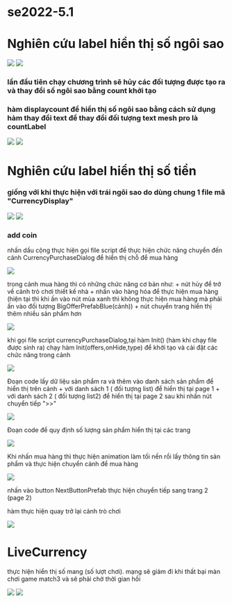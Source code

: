 # se2022-5.1
<h1 style="justify:center">Nghiên cứu label hiển thị số ngôi sao</h1>
<img src="https://github.com/KyoGren/se2022-5.1/blob/TuanDo/StarsCurrency/1.png">
<img src="https://github.com/KyoGren/se2022-5.1/blob/TuanDo/StarsCurrency/2.png">
<h3>lần đầu tiên chạy chương trình sẽ hủy các đối tượng được tạo ra và thay đổi số ngôi sao bằng count  khởi tạo</h3>
<h3>hàm displaycount để hiển thị số ngôi sao bằng cách sử dụng hàm thay đổi text để thay đổi đối tượng text mesh pro là countLabel</h3>
<img src="https://github.com/KyoGren/se2022-5.1/blob/TuanDo/StarsCurrency/3.png">
<img src="https://github.com/KyoGren/se2022-5.1/blob/TuanDo/StarsCurrency/4.png">
<h1 style="justify:center;">Nghiên cứu label hiển thị số tiền</h1>
<h3>giống với khi thực hiện với trái ngôi sao do dùng chung 1 file mã <b>"CurrencyDisplay"</b></h3>
<img src="https://github.com/KyoGren/se2022-5.1/blob/TuanDo/CoinCurrency/1.png">
<img src="https://github.com/KyoGren/se2022-5.1/blob/TuanDo/CoinCurrency/2.png">
<h3> add coin</h3>
<p>nhấn dấu cộng thực hiện gọi file script để thực hiện chức năng chuyển đến cảnh CurrencyPurchaseDialog để hiển thị chỗ để mua hàng <p>
<img src="https://github.com/KyoGren/se2022-5.1/blob/TuanDo/CoinCurrency/4.png">
<p>
trong cảnh mua hàng thì có những chức năng cơ bản như:
	+ nút hủy để trở về cảnh trò chơi thiết kế nhà
	+ nhấn vào hàng hóa để thực hiện mua hàng (hiện tại thì khi ấn vào nút mùa xanh thì không thực hiện mua hàng mà phải ấn vào đối tượng BigOfferPrefabBlue(cảnh))
	+ nút chuyển trang hiển thị thêm nhiều sản phẩm hơn
</p>
<img src="https://github.com/KyoGren/se2022-5.1/blob/TuanDo/CoinCurrency/3.png">
<p>khi gọi file script currencyPurchaseDialog,tại hàm Init() (hàm khi chạy file được sinh ra) chạy hàm Init(offers,onHide,type) để khởi tạo và cài đặt các chức năng trong cảnh </p>
<img src="https://github.com/KyoGren/se2022-5.1/blob/TuanDo/CoinCurrency/6.png">
<p>Đoạn code lấy dữ liệu sản phẩm ra và thêm vào danh sách sản phẩm để hiển thị trên cảnh 
	+ với danh sách 1 ( đối tượng list) để hiển thị tại page 1
	+ với danh sách 2 ( đối tượng list2) để hiển thị tại page 2 sau khi nhấn nút chuyển tiếp ">>"</p>
<img src="https://github.com/KyoGren/se2022-5.1/blob/TuanDo/CoinCurrency/7.png">
<p>Đoạn code để quy định số lượng sản phẩm hiển thị tại các trang</p>
<img src="https://github.com/KyoGren/se2022-5.1/blob/TuanDo/CoinCurrency/8.png">
<p>Khi nhấn mua hàng thì thực hiện animation làm tối nền rồi lấy thông tin sản phẩm và thực hiện chuyển cảnh để mua hàng</p>
<img src="https://github.com/KyoGren/se2022-5.1/blob/TuanDo/CoinCurrency/9.png">
<p>nhấn vào button NextButtonPrefab thực hiện chuyển tiếp sang trang 2 (page 2)</p>
<p>hàm thực hiện quay trở lại cảnh trò chơi</p>
<img src="https://github.com/KyoGren/se2022-5.1/blob/TuanDo/CoinCurrency/10.png">
<h1>LiveCurrency</h1>
<p> thực hiện hiển thị số mang (số lượt chơi). mạng sẽ giảm đi khi thất bại màn chơi game match3 và sẽ phải chờ thời gian hồi</p>
<img src="https://github.com/KyoGren/se2022-5.1/blob/TuanDo/LivesCurrency/1.png">
<img src="https://github.com/KyoGren/se2022-5.1/blob/TuanDo/LivesCurrency/2.png">


